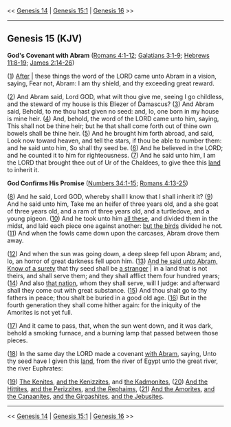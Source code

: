 << [Genesis 14](/genesis/14) | [Genesis 15:1](http://biblehub.com/interlinear/genesis/15-1.htm) | [Genesis 16](/genesis/16) >>

---

## Genesis 15 (KJV)

**God's Covenant with Abram** ([Romans 4:1-12](https://biblehub.com/kjv/romans/4.htm); [Galatians 3:1-9](https://biblehub.com/kjv/galatians/3.htm); [Hebrews 11:8-19](https://biblehub.com/kjv/hebrews/11.htm#8); [James 2:14-26](https://biblehub.com/kjv/james/2.htm#14))

([1](https://biblehub.com/interlinear/genesis/15-1.htm)) [After](/keys/AChR) | these things the word of the LORD came unto Abram in a vision, saying, Fear not, Abram: I am thy shield, and thy exceeding great reward.

([2](https://biblehub.com/interlinear/genesis/15-2.htm)) And Abram said, Lord GOD, what wilt thou give me, seeing I go childless, and the steward of my house is this Eliezer of Damascus? ([3](https://biblehub.com/interlinear/genesis/15-3.htm)) And Abram said, Behold, to me thou hast given no seed: and, lo, one born in my house is mine heir. ([4](https://biblehub.com/interlinear/genesis/15-4.htm)) And, behold, the word of the LORD came unto him, saying, This shall not be thine heir; but he that shall come forth out of thine own bowels shall be thine heir. ([5](https://biblehub.com/interlinear/genesis/15-5.htm)) And he brought him forth abroad, and said, Look now toward heaven, and tell the stars, if thou be able to number them: and he said unto him, So shall thy seed be. ([6](https://biblehub.com/interlinear/genesis/15-6.htm)) And he believed in the LORD; and he counted it to him for righteousness. ([7](https://biblehub.com/interlinear/genesis/15-7.htm)) And he said unto him, I am the LORD that brought thee out of Ur of the Chaldees, to give thee this [land](/keys/ATh-HARTz) to inherit it.

**God Confirms His Promise** ([Numbers 34:1-15](https://biblehub.com/kjv/numbers/34.htm); [Romans 4:13-25](https://biblehub.com/kjv/romans/4.htm#13))

([8](https://biblehub.com/interlinear/genesis/15-8.htm)) And he said, Lord GOD, whereby shall I know that I shall inherit it? ([9](https://biblehub.com/interlinear/genesis/15-9.htm)) And he said unto him, Take me an heifer of three years old, and a she goat of three years old, and a ram of three years old, and a turtledove, and a young pigeon. ([10](https://biblehub.com/interlinear/genesis/15-10.htm)) And he took unto him [all these](/keys/ATh-KL-ALH), and divided them in the midst, and laid each piece one against another: [but the birds](/keys/VATh-HTzPR) divided he not. ([11](https://biblehub.com/interlinear/genesis/15-11.htm)) And when the fowls came down upon the carcases, Abram drove them away.

([12](https://biblehub.com/interlinear/genesis/15-12.htm)) And when the sun was going down, a deep sleep fell upon Abram; and, lo, an horror of great darkness fell upon him. ([13](https://biblehub.com/interlinear/genesis/15-13.htm)) [And he said unto Abram, Know of a surety](/keys/VIAMR.LABRM.IDO.ThDO.KI-GR) that thy seed shall be [a stranger](/keys/KI-GR) | in a land that is not theirs, and shall serve them; and they shall afflict them four hundred years; ([14](https://biblehub.com/interlinear/genesis/15-14.htm)) And also [that nation](/keys/ATh-HGVI), whom they shall serve, will I judge: and afterward shall they come out with great substance. ([15](https://biblehub.com/interlinear/genesis/15-15.htm)) And thou shalt go to thy fathers in peace; thou shalt be buried in a good old age. ([16](https://biblehub.com/interlinear/genesis/15-16.htm)) But in the fourth generation they shall come hither again: for the iniquity of the Amorites is not yet full.

([17](https://biblehub.com/interlinear/genesis/15-17.htm)) And it came to pass, that, when the sun went down, and it was dark, behold a smoking furnace, and a burning lamp that passed between those pieces.

([18](https://biblehub.com/interlinear/genesis/15-18.htm)) In the same day the LORD made a covenant [with Abram](/keys/ATh-ABRM), saying, Unto thy seed have I given this [land](/keys/ATh-HARTz), from the river of Egypt unto the great river, the river Euphrates:

([19](https://biblehub.com/interlinear/genesis/15-19.htm)) [The Kenites](/keys/ATh-HQINI), [and the Kenizzites](/keys/VATh-HQNZI), and [the Kadmonites](/keys/HQDMNI), ([20](https://biblehub.com/interlinear/genesis/15-20.htm)) [And the Hittites](/keys/VATh-HChThI), [and the Perizzites](/keys/VATh-HPRZI), [and the Rephaims](/keys/VATh-HRPAIM), ([21](https://biblehub.com/interlinear/genesis/15-21.htm)) [And the Amorites](/keys/VATh-HAMRI), [and the Canaanites](/keys/VATh-HKNONI), [and the Girgashites](/keys/VATh-HGRGShI), [and the Jebusites](/keys/VATh-HIBVSI).

---

<< [Genesis 14](/genesis/14) | [Genesis 15:1](http://biblehub.com/interlinear/genesis/15-1.htm) | [Genesis 16](/genesis/16) >>

